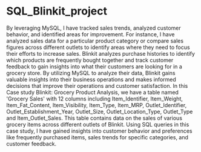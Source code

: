 # SQL_Blinkit_project
By leveraging MySQL, I have tracked sales trends, analyzed customer behavior, and identified areas for improvement. For instance, I have analyzed sales data for a particular product category or compare sales figures across different outlets to identify areas where they need to focus their efforts to increase sales.
Blinkit analyzes purchase histories to identify which products are frequently bought together and track customer feedback to gain insights into what their customers are looking for in a grocery store. By utilizing MySQL to analyze their data, Blinkit gains valuable insights into their business operations and makes informed decisions that improve their operations and customer satisfaction.
In this Case study Blinkit: Grocery Product Analysis, we have a table named 'Grocery Sales' with 12 columns including Item_Identifier, Item_Weight, Item_Fat_Content, Item_Visibility, Item_Type, Item_MRP, Outlet_Identifier, Outlet_Establishment_Year, Outlet_Size, Outlet_Location_Type, Outlet_Type and Item_Outlet_Sales. This table contains data on the sales of various grocery items across different outlets of Blinkit.
Using SQL queries in this case study, I have gained insights into customer behavior and preferences like frequently purchased items, sales trends for specific categories, and customer feedback. 
